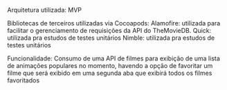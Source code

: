 Arquitetura utilizada: MVP

Bibliotecas de terceiros utilizadas via Cocoapods:
Alamofire: utilizada para facilitar o gerenciamento de requisições da API do TheMovieDB.
Quick: utilizada pra estudos de testes unitários
Nimble: utilizada pra estudos de testes unitários

Funcionalidade:
Consumo de uma API de filmes para exibição de uma lista de animações populares no momento,
havendo a opção de favoritar um filme que será exibido em uma segunda aba que exibirá 
todos os filmes favoritados
